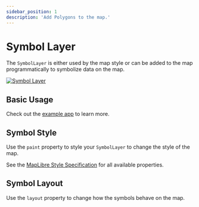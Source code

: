 ```yaml
---
sidebar_position: 1
description: 'Add Polygons to the map.'
---
```


# Symbol Layer

The `SymbolLayer` is either used by the map style or can be added to the map
programmatically to symbolize data on the map.

[![Symbol Layer](/img/layers/symbol_layer.jpg)](https://flutter-maplibre.pages.dev/demo/#/layers/symbol)

## Basic Usage

Check out
the [example app](https://github.com/josxha/flutter-maplibre/blob/main/example/lib/layers_symbol_page.dart)
to learn more.

## Symbol Style

Use the `paint` property to style your `SymbolLayer` to change the style of the
map.

See
the [MapLibre Style Specification](https://maplibre.org/maplibre-style-spec/layers/#symbol)
for all available properties.

## Symbol Layout

Use the `layout` property to change how the symbols
behave on the map.